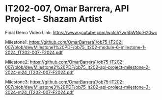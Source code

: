 # IT202-007, Omar Barrera, API Project - Shazam Artist

Final Demo Video Link: https://www.youtube.com/watch?v=hbWNplH20wc


Milestone1: https://github.com/OmarBarrera1/ob75-IT202-007/blob/dev/Milestone1%20PDF/ob75_it202-module-6-milestone-1-2024_IT202-007-F2024.pdf

Milestone2: https://github.com/OmarBarrera1/ob75-IT202-007/blob/dev/Milestone2%20PDF/ob75_it202-api-project-milestone-2-2024-m24_IT202-007-F2024.pdf

Milestone3: https://github.com/OmarBarrera1/ob75-IT202-007/blob/dev/Milestone3%20PDF/ob75_it202-api-project-milestone-3-2024-m24_IT202-007-F2024.pdf

